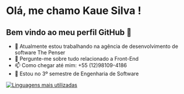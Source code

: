 # Olá, me chamo Kaue Silva ! 
## Bem vindo ao meu perfil GitHub 👋

<!--
**kaue-dotcom/kaue-dotcom** is a ✨ _special_ ✨ repository because its `README.md` (this file) appears on your GitHub profile.

Here are some ideas to get you started:
-->

- 🔭 Atualmente estou trabalhando na agência de desenvolvimento de software The Penser
- 💬 Pergunte-me sobre tudo relacionado a Front-End
- 📫 Como chegar até mim: +55 (12)98109-4186
- 🔭 Estou no 3º semestre de Engenharia de Software


<div style="width: 200px;">
  <a href="https://github.com/kaue-dotcom/github-readme-stats">
    <img src="https://github-readme-stats.vercel.app/api/top-langs/?username=kaue-dotcom&langs_count=8" alt="Linguagens mais utilizadas" />
  </a>
</div>
